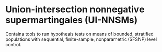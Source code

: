 # Union-intersection nonnegative supermartingales (UI-NNSMs)

Contains tools to run hypothesis tests on means of bounded, stratified populations with sequential, finite-sample, nonparametric (SFSNP) level control. 
